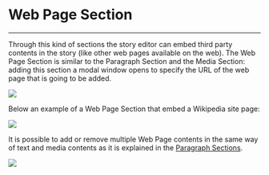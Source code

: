# Web Page Section
**********************

Through this kind of sections the story editor can embed third party contents in the story (like other web pages available on the web). The Web Page Section is similar to the Paragraph Section and the Media Section: adding this section a modal window opens to specify the URL of the web page that is going to be added.
 
<img src="../img/web-section/web-window.jpg" class="ms-docimage"/>

Below an example of a Web Page Section that embed a Wikipedia site page:

<img src="../img/web-section/web-page.jpg" class="ms-docimage"/>

It is possible to add or remove multiple Web Page contents in the same way of text and media contents as it is explained in the [Paragraph Sections](paragraph-section.md).

<img src="../img/web-section/add-section.jpg" class="ms-docimage"/>


